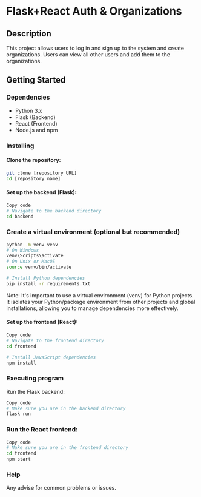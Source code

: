 # Flask+React Auth & Organizations

## Description
This project allows users to log in and sign up to the system and create organizations. Users can view all other users and add them to the organizations.

## Getting Started

### Dependencies
- Python 3.x
- Flask (Backend)
- React (Frontend)
- Node.js and npm

### Installing

#### Clone the repository:
```bash
git clone [repository URL]
cd [repository name]
```
#### Set up the backend (Flask):

```bash
Copy code
# Navigate to the backend directory
cd backend
```
### Create a virtual environment (optional but recommended)
```bash
python -m venv venv
# On Windows
venv\Scripts\activate
# On Unix or MacOS
source venv/bin/activate

# Install Python dependencies
pip install -r requirements.txt
```
Note: It's important to use a virtual environment (venv) for Python projects. It isolates your Python/package environment from other projects and global installations, allowing you to manage dependencies more effectively.

#### Set up the frontend (React):

```bash
Copy code
# Navigate to the frontend directory
cd frontend

# Install JavaScript dependencies
npm install
```
### Executing program
Run the Flask backend:

```bash
Copy code
# Make sure you are in the backend directory
flask run
```
### Run the React frontend:

```bash
Copy code
# Make sure you are in the frontend directory
cd frontend
npm start
```
### Help
Any advise for common problems or issues.
